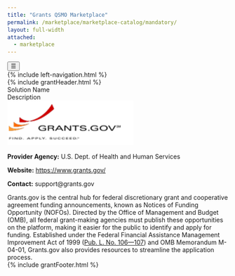```yaml
---
title: "Grants QSMO Marketplace"
permalink: /marketplace/marketplace-catalog/mandatory/
layout: full-width
attached:
  - marketplace
---
```


<div class="grid-container">
<button class="menu-toggle" onclick="toggleSidebar()">☰</button>
  <div id="esgms-header" class="grid-row">
    {% include left-navigation.html %}
    <div class="column-left desktop:grid-col-9">
      {% include grantHeader.html %}
      <div class="home-content">
       <h1 class="federal-title" style="display:none">Mandatory Federal Solutions & Services</h1>
    <p class="federal-intro" style="display:none">
      Mandatory solutions and services, mandated by federal law or regulation, ensure interoperability across key grants management processes.
    </p>
    <div class="federal-table">
      <div class="federal-row federal-header">
        <div class="federal-cell federal-col-name">Solution Name</div>
        <div class="federal-cell federal-col-desc">Description</div>
      </div>
      <div class="federal-row">
        <div class="federal-cell federal-col-name">
          <img src="/assets/images/grants.gov.png" alt="Grants.gov Logo" class="federal-logo">
          <p><strong>Provider Agency:</strong> U.S. Dept. of Health and Human Services</p>
          <p><strong>Website:</strong> <a href="https://www.grants.gov/">https://www.grants.gov/</a></p>
          <p><strong>Contact:</strong> support@grants.gov</p>
        </div>
        <div class="federal-cell federal-col-desc">
          Grants.gov is the central hub for federal discretionary grant and cooperative agreement funding announcements, known as Notices of Funding Opportunity (NOFOs). Directed by the Office of Management and Budget (OMB), all federal grant-making agencies must publish these opportunities on the platform, making it easier for the public to identify and apply for funding. Established under the Federal Financial Assistance Management Improvement Act of 1999 (<a href="#">Pub. L. No. 106—107</a>) and OMB Memorandum M-04-01, Grants.gov also provides resources to streamline the application process.
        </div>
      </div>
      <div class="federal-row" style="display:none">
        <div class="federal-cell federal-col-name">
          <img src="/assets/images/sam.gov.png" alt="SAM.gov Logo" class="federal-logo">
          <p><strong>Provider Agency:</strong> GSA</p>
          <p><strong>Website:</strong> <a href="https://sam.gov/">https://sam.gov/</a></p>
          <p><strong>Contact:</strong> IAEOutreach@gsa.gov</p>
        </div>
        <div class="federal-cell federal-col-desc">
          The System for Award Management (SAM.gov) is the U.S. Government's official platform for managing federal contracting and financial assistance (including grants and cooperative agreements) processes. Entities use SAM.gov to register for doing business with the government, update or renew registrations, and check registration status. The site also provides access to records on entity registration, performance, and exclusions; assistance listings; wage determinations; contract opportunities; and contract data reports. Additionally, SAM.gov supports submission of BioPreferred and Service Contract Reports and offers publicly available award data via system accounts and data extracts, consolidating previously separate systems into one streamlined platform.<br><br>
          SAM.gov is the authoritative repository for financial assistance data, integrating the Unique Entity Identifier and System for Award Management (as outlined in <a href="#">2 CFR Part 25</a>), the Federal Awardee Performance and Integrity Information System (FAPIIS), mandated by <a href="#">41 U.S.C. § 2313</a>, and the Federal Funding Accountability and Transparency Act (FFATA) of 2006 (<a href="#">Pub. L. No. 109—282</a>). Together, these components ensure comprehensive oversight and accessibility to federal award information.
        </div>
      </div>
      <div class="federal-row" style="display:none">
        <div class="federal-cell federal-col-name">
          <img src="/assets/images/fac.gov.png" alt="FAC Logo" class="federal-logo">
          <p><strong>Provider Agency:</strong> U.S. General Services Administration
</p>
          <p><strong>Website:</strong> <a href=" https://fac.gov"> https://fac.gov</a></p>
          <p><strong>Contact:</strong>fac@gsa.gov</p>
        </div>
        <div class="federal-cell federal-col-desc">
         The Federal Audit Clearinghouse (FAC), established under the Single Audit Act Amendments of 1996 <a href="#">(Pub. L. No. 104—156)</a> and <a href="#">2 CFR Part 200</a>, is the central repository for single audit reporting packages from federal financial assistance 
         recipients meeting the federal expenditure threshold during their fiscal year. It distributes audit packages to federal agencies, supports Office of Management and Budget (OMB) oversight, maintains a public database of completed audits,and helps streamline compliance with Single Audit requirements for auditors and auditees.
        </div>
      </div>
    </div>
      </div>
      {% include grantFooter.html %}
    </div> 
  </div>
</div>
